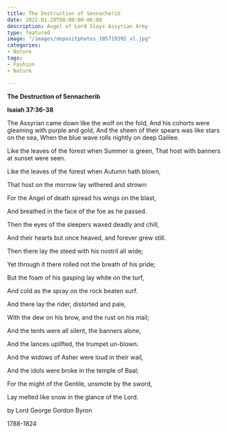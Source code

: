 ```yaml
---
title: The Destruction of Sennacherib
date: 2022-01-28T00:00:00-06:00
description: Angel of Lord Slays Assyrian Army
type: featured
image: "/images/depositphotos_105719392_xl.jpg"
categories:
- Nature
tags:
- Fashion
- Nature

---
```

**The Destruction of Sennacherib**

**Isaiah 37:36-38**

The Assyrian came down like the wolf on the fold, And his cohorts were gleaming with purple and gold, And the sheen of their spears was like stars on the sea, When the blue wave rolls nightly on deep Galilee.

Like the leaves of the forest when Summer is green, That host with banners at sunset were seen.

Like the leaves of the forest when Autumn hath blown,

That host on the morrow lay withered and strown:

For the Angel of death spread his wings on the blast,

And breathed in the face of the foe as he passed.

Then the eyes of the sleepers waxed deadly and chill,

And their hearts but once heaved, and forever grew still.

Then there lay the steed with his nostril all wide;

Yet through it there rolled not the breath of his pride;

But the foam of his gasping lay white on the turf,

And cold as the spray on the rock beaten surf.

And there lay the rider, distorted and pale,

With the dew on his brow, and the rust on his mail;

And the tents were all silent, the banners alone,

And the lances uplifted, the trumpet un-blown.

And the widows of Asher were loud in their wail,

And the idols were broke in the temple of Baal;

For the might of the Gentile, unsmote by the sword,

Lay melted like snow in the glance of the Lord.

by Lord George Gordon Byron

1788-1824